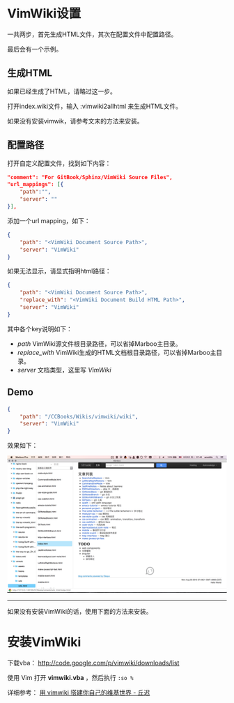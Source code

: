 # VimWiki设置

<!-- create time: 2015-08-06 23:29:42  -->

<!-- This file is created by Marboo<http://marboo.io> template file $MARBOO_HOME/.media/starts/default.md
本文件由 Marboo<http://marboo.io> 模板文件 $MARBOO_HOME/.media/starts/default.md 创建 -->

一共两步，首先生成HTML文件，其次在配置文件中配置路径。

最后会有一个示例。

## 生成HTML

如果已经生成了HTML，请略过这一步。

打开index.wiki文件，输入 :vimwiki2allhtml 来生成HTML文件。

如果没有安装vimwik，请参考文末的方法来安装。

## 配置路径

打开自定义配置文件，找到如下内容：

```json
"comment": "For GitBook/Sphinx/VimWiki Source Files",
"url_mappings": [{
    "path":"",
    "server": ""
}],
```

添加一个url mapping，如下：

```json
{
    "path": "<VimWiki Document Source Path>",
    "server": "VimWiki"
}
```

如果无法显示，请显式指明html路径：

```json
{
    "path": "<VimWiki Document Source Path>",
    "replace_with": "<VimWiki Document Build HTML Path>",
    "server": "VimWiki"
}
```

其中各个key说明如下：

- *path* VimWiki源文件根目录路径，可以省掉Marboo主目录。
- *replace_with* VimWiki生成的HTML文档根目录路径，可以省掉Marboo主目录。
- *server* 文档类型，这里写 *VimWiki*

## Demo

```json
{
    "path": "/CCBooks/Wikis/vimwiki/wiki",
    "server": "VimWiki"
}
```

效果如下：

![](.images/marboo-vimwiki.png)

---

如果没有安装VimWiki的话，使用下面的方法来安装。

# 安装VimWiki

下载vba： http://code.google.com/p/vimwiki/downloads/list

使用 Vim 打开 **vimwiki.vba** ，然后执行 `:so % `

详细参考： [用 vimwiki 搭建你自己的维基世界 - 丘迟](http://wiki.ktmud.com/tips/vim/vimwiki-guide.html)

